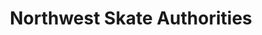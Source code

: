 ---
title: "Northwest Skate Authorities"
url: /beaverton/northwest-skate-authorities/
shop: sports
---